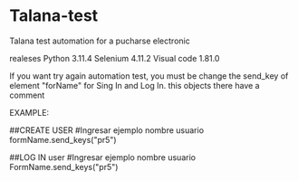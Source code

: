 # Talana-test
Talana test automation for a pucharse electronic

realeses
Python 3.11.4
Selenium 4.11.2
Visual code 1.81.0

If you want try again automation test, you must be change the send_key of element "forName" for Sing In and Log In. this objects there have a comment

EXAMPLE:

##CREATE USER
#Ingresar ejemplo nombre usuario
formName.send_keys("pr5")

##LOG IN user
#Ingresar ejemplo nombre usuario
FormName.send_keys("pr5")
